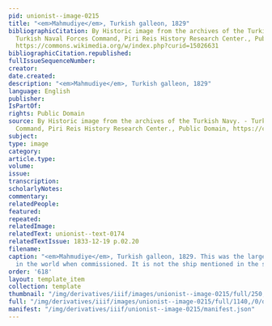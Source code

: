 ```yaml
---
pid: unionist--image-0215
title: "<em>Mahmudiye</em>, Turkish galleon, 1829"
bibliographicCitation: By Historic image from the archives of the Turkish Navy. -
  Turkish Naval Forces Command, Piri Reis History Research Center., Public Domain,
  https://commons.wikimedia.org/w/index.php?curid=15026631
bibliographicCitation.republished: 
fullIssueSequenceNumber: 
creator: 
date.created: 
description: "<em>Mahmudiye</em>, Turkish galleon, 1829"
language: English
publisher: 
IsPartOf: 
rights: Public Domain
source: By Historic image from the archives of the Turkish Navy. - Turkish Naval Forces
  Command, Piri Reis History Research Center., Public Domain, https://commons.wikimedia.org/w/index.php?curid=15026631
subject: 
type: image
category: 
article.type: 
volume: 
issue: 
transcription: 
scholarlyNotes: 
commentary: 
relatedPeople: 
featured: 
repeated: 
relatedImage: 
relatedText: unionist--text-0174
relatedTextIssue: 1833-12-19 p.02.20
filename: 
caption: "<em>Mahmudiye</em>, Turkish galleon, 1829. This was the largest galleon
  in the world when commissioned. It is not the ship mentioned in the story."
order: '618'
layout: template_item
collection: template
thumbnail: "/img/derivatives/iiif/images/unionist--image-0215/full/250,/0/default.jpg"
full: "/img/derivatives/iiif/images/unionist--image-0215/full/1140,/0/default.jpg"
manifest: "/img/derivatives/iiif/unionist--image-0215/manifest.json"
---
```

